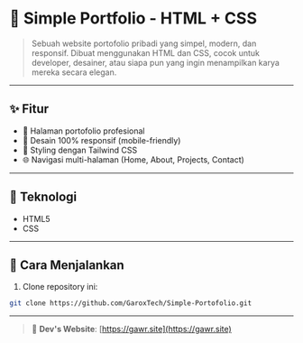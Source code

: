 # 🎨 Simple Portfolio - HTML + CSS
> Sebuah website portofolio pribadi yang simpel, modern, dan responsif. Dibuat menggunakan HTML dan CSS, cocok untuk developer, desainer, atau siapa pun yang ingin menampilkan karya mereka secara elegan.

---

## ✨ Fitur

- 💼 Halaman portofolio profesional
- 📱 Desain 100% responsif (mobile-friendly)
- 🎨 Styling dengan Tailwind CSS
- 🌐 Navigasi multi-halaman (Home, About, Projects, Contact)

---

## 🧰 Teknologi

- HTML5
- CSS

---
## 🚀 Cara Menjalankan

1. Clone repository ini:

```bash
git clone https://github.com/GaroxTech/Simple-Portofolio.git
```
---

> 🔗 **Dev's Website**: [https://gawr.site](https://gawr.site)
